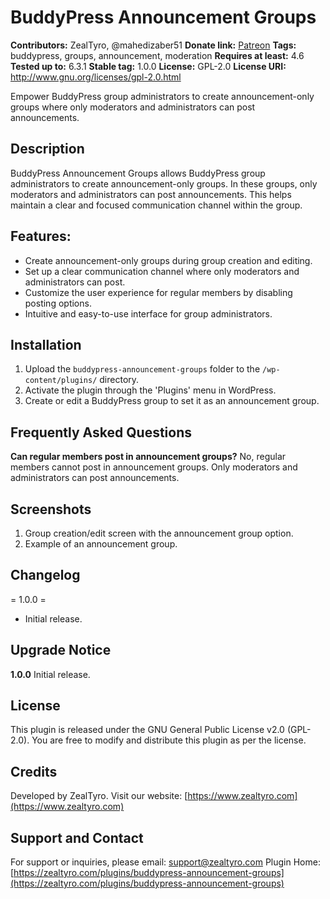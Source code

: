 # BuddyPress Announcement Groups
**Contributors:** ZealTyro, @mahedizaber51
**Donate link:** [Patreon](https://patreon.com/zealtyro)
**Tags:** buddypress, groups, announcement, moderation
**Requires at least:** 4.6
**Tested up to:** 6.3.1
**Stable tag:** 1.0.0
**License:** GPL-2.0
**License URI:** http://www.gnu.org/licenses/gpl-2.0.html

Empower BuddyPress group administrators to create announcement-only groups where only moderators and administrators can post announcements.

## Description

BuddyPress Announcement Groups allows BuddyPress group administrators to create announcement-only groups. In these groups, only moderators and administrators can post announcements. This helps maintain a clear and focused communication channel within the group.

## Features:

- Create announcement-only groups during group creation and editing.
- Set up a clear communication channel where only moderators and administrators can post.
- Customize the user experience for regular members by disabling posting options.
- Intuitive and easy-to-use interface for group administrators.

## Installation

1. Upload the `buddypress-announcement-groups` folder to the `/wp-content/plugins/` directory.
2. Activate the plugin through the 'Plugins' menu in WordPress.
3. Create or edit a BuddyPress group to set it as an announcement group.

## Frequently Asked Questions

**Can regular members post in announcement groups?**
No, regular members cannot post in announcement groups. Only moderators and administrators can post announcements.

## Screenshots

1. Group creation/edit screen with the announcement group option.
2. Example of an announcement group.

## Changelog

= 1.0.0 =
* Initial release.

## Upgrade Notice

**1.0.0**
Initial release.

## License

This plugin is released under the GNU General Public License v2.0 (GPL-2.0). You are free to modify and distribute this plugin as per the license.

## Credits

Developed by ZealTyro. Visit our website: [https://www.zealtyro.com](https://www.zealtyro.com)

## Support and Contact

For support or inquiries, please email: support@zealtyro.com
Plugin Home: [https://zealtyro.com/plugins/buddypress-announcement-groups](https://zealtyro.com/plugins/buddypress-announcement-groups)
